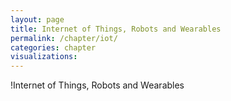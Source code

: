 ```yaml
---
layout: page
title: Internet of Things, Robots and Wearables
permalink: /chapter/iot/
categories: chapter
visualizations:
---
```


!Internet of Things, Robots and Wearables
